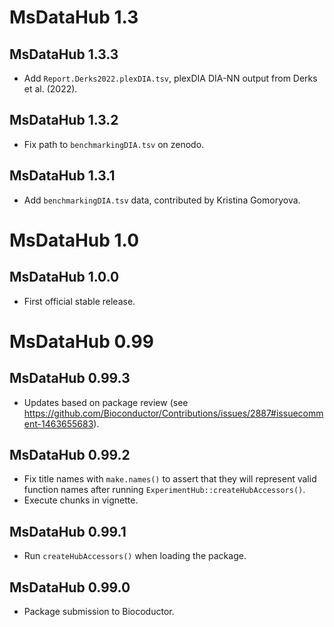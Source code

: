 # MsDataHub 1.3

## MsDataHub 1.3.3

- Add `Report.Derks2022.plexDIA.tsv`, plexDIA DIA-NN output from Derks
  et al. (2022).

## MsDataHub 1.3.2

- Fix path to `benchmarkingDIA.tsv` on zenodo.

## MsDataHub 1.3.1

- Add `benchmarkingDIA.tsv` data, contributed by Kristina Gomoryova.

# MsDataHub 1.0

## MsDataHub 1.0.0

- First official stable release.

# MsDataHub 0.99

## MsDataHub 0.99.3

- Updates based on package review (see
  https://github.com/Bioconductor/Contributions/issues/2887#issuecomment-1463655683).

## MsDataHub 0.99.2

- Fix title names with `make.names()` to assert that they will
  represent valid function names after running
  `ExperimentHub::createHubAccessors()`.
- Execute chunks in vignette.

## MsDataHub 0.99.1

- Run `createHubAccessors()` when loading the package.

## MsDataHub 0.99.0

- Package submission to Biocoductor.
